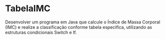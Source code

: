 # TabelaIMC
Desenvolver um programa em Java que calcule o Índice de Massa Corporal (IMC) e realize a classificação conforme tabela específica, utilizando as estruturas condicionais Switch e If.
